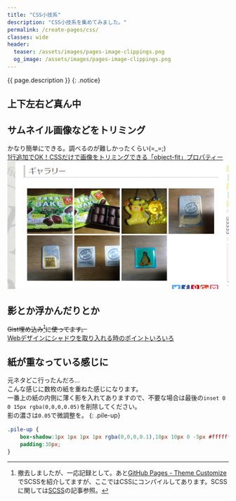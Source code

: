 ```yaml
---
title: "CSS小技系"
description: "CSS小技系を集めてみました。"
permalink: /create-pages/css/
classes: wide
header:
  teaser: /assets/images/pages-image-clippings.png
  og_image: /assets/images/pages-image-clippings.png
---
```

{{ page.description }}
{: .notice}

## 上下左右ど真ん中
<script src="https://gist.github.com/laureltreetop/7ad147e484ee34ae98e33846f5c7ef1f.js"></script>

## サムネイル画像などをトリミング

かなり簡単にできる。調べるのが難しかったくらい(=_=;)  
[1行追加でOK！CSSだけで画像をトリミングできる「object-fit」プロパティー](https://www.webcreatorbox.com/tech/object-fit)  
[![image clipping](/assets/images/pages-image-clippings.png)](/assets/images/pages-image-clippings.png)  
<script src="https://gist.github.com/laureltreetop/fb356054c993e94f974e02ff5bd9922c.js"></script>

## 影とか浮かんだりとか

~~Gist埋め込み[^gist]に使ってます。~~  
[Webデザインにシャドウを取り入れる時のポイントいろいろ](https://www.webcreatorbox.com/tech/shadow)
<script src="https://gist.github.com/laureltreetop/747f2e2c0885dec15df0c7604bf0cf7e.js"></script>

[^gist]: 撤去しましたが、一応記録として。あと[GitHub Pages - Theme Customize](/githubpages/theme-custom/)でSCSSを紹介してますが、ここではCSSにコンパイルしてあります。SCSSに関しては[SCSS](/create-pages/sass/)の記事参照。

## 紙が重なっている感じに

元ネタどこ行ったんだろ…  
こんな感じに数枚の紙を重ねた感じになります。  
一番上の紙の内側に薄く影を入れてありますので、不要な場合は最後の`inset 0 0 15px rgba(0,0,0,0.05)`を削除してください。  
影の濃さは`0.05`で微調整を。
{: .pile-up}

```css
.pile-up {
    box-shadow:1px 1px 1px 1px rgba(0,0,0,0.1),10px 10px 0 -5px #ffffff,10px 10px 4px -5px rgba(0,0,0,0.3),13px 13px 0 -5px #ffffff,13px 13px 8px -5px rgba(0,0,0,0.5),16px 16px 0 -5px #ffffff,16px 16px 12px -5px rgba(0,0,0,0.7),19px 19px 0 -5px #ffffff,19px 19px 16px -5px rgba(0,0,0,0.9), inset 0 0 15px rgba(0,0,0,0.05);
    padding:30px;
}
```
